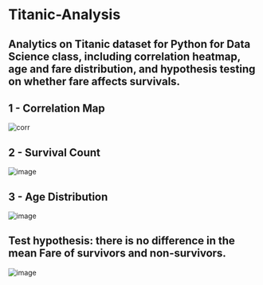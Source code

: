 # Titanic-Analysis
## Analytics on Titanic dataset for Python for Data Science class, including correlation heatmap, age and fare distribution, and hypothesis testing on whether fare affects survivals.

## 1 - Correlation Map
<img src="https://github.com/user-attachments/assets/09aa72c5-a65b-4faf-9bf0-c7504fcd94f5" alt="corr">

## 2 - Survival Count
![image](https://github.com/user-attachments/assets/14e65ce1-b777-4944-927c-10cff4c80254)

## 3 - Age Distribution
![image](https://github.com/user-attachments/assets/255d7ada-c10b-4e00-87ca-1cd6dc89067f)

## Test hypothesis: there is no difference in the mean Fare of survivors and non-survivors.
![image](https://github.com/user-attachments/assets/fb66b160-5d9c-4ade-b39b-e8bd6d20293b)
